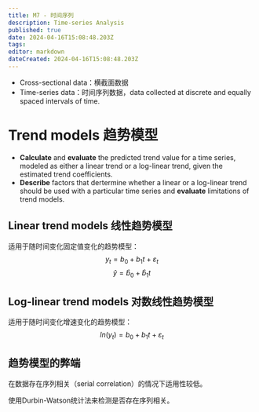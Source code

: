 ```yaml
---
title: M7 - 时间序列
description: Time-series Analysis
published: true
date: 2024-04-16T15:08:48.203Z
tags: 
editor: markdown
dateCreated: 2024-04-16T15:08:48.203Z
---
```


- Cross-sectional data：横截面数据
- Time-series data：时间序列数据，data collected at discrete and equally spaced intervals of time.

# Trend models 趋势模型
- **Calculate** and **evaluate** the predicted trend value for a time series, modeled as either a linear trend or a log-linear trend, given the estimated trend coefficients.
- **Describe** factors that dertermine whether a linear or a log-linear trend should be used with a particular time series and **evaluate** limitations of trend models.

## Linear trend models 线性趋势模型
适用于随时间变化固定值变化的趋势模型：
$$y_{t}=b_{0}+b_{1}t+\varepsilon_{t}$$
$$\hat{y}=\hat{b}_{0}+\hat{b}_{1}t$$

## Log-linear trend models 对数线性趋势模型
适用于随时间变化增速变化的趋势模型：
$$ln(y_{t})=b_{0}+b_{1}t+\varepsilon_{t}$$

## 趋势模型的弊端
在数据存在序列相关（serial correlation）的情况下适用性较低。

使用Durbin-Watson统计法来检测是否存在序列相关。